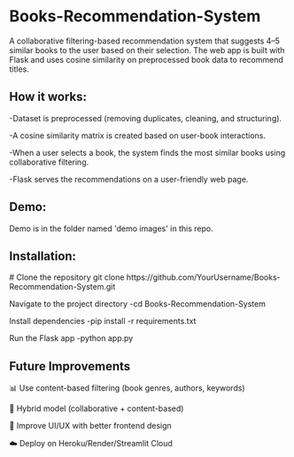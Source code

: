 # Books-Recommendation-System
A collaborative filtering-based recommendation system that suggests 4–5 similar books to the user based on their selection.
The web app is built with Flask and uses cosine similarity on preprocessed book data to recommend titles.


<h2>How it works:</h2>
-Dataset is preprocessed (removing duplicates, cleaning, and structuring).

-A cosine similarity matrix is created based on user-book interactions.

-When a user selects a book, the system finds the most similar books using collaborative filtering.

-Flask serves the recommendations on a user-friendly web page.


<h2>Demo:</h2>
Demo is in the folder named 'demo images' in this repo.


<h2>Installation:</h2>
# Clone the repository
git clone https://github.com/YourUsername/Books-Recommendation-System.git

 Navigate to the project directory
-cd Books-Recommendation-System

Install dependencies
-pip install -r requirements.txt

Run the Flask app
-python app.py

<h2>Future Improvements</h2>

📊 Use content-based filtering (book genres, authors, keywords)

🤝 Hybrid model (collaborative + content-based)

🎨 Improve UI/UX with better frontend design

☁️ Deploy on Heroku/Render/Streamlit Cloud
